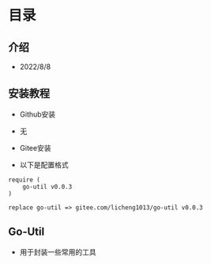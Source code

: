 # 目录
## 介绍
- 2022/8/8

## 安装教程
- Github安装
- 无

- Gitee安装
- 以下是配置格式
```text
require (
	go-util v0.0.3
)

replace go-util => gitee.com/licheng1013/go-util v0.0.3
```

## Go-Util
- 用于封装一些常用的工具


